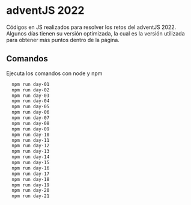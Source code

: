 # adventJS 2022 

Códigos en JS realizados para resolver los retos del adventJS 2022.
Algunos días tienen su versión optimizada, la cual es la versión utilizada para obtener más puntos dentro de la página.

## Comandos

Ejecuta los comandos con node y npm

```bash
  npm run day-01
  npm run day-02
  npm run day-03
  npm run day-04
  npm run day-05
  npm run day-06
  npm run day-07
  npm run day-08
  npm run day-09
  npm run day-10
  npm run day-11
  npm run day-12
  npm run day-13
  npm run day-14
  npm run day-15
  npm run day-16
  npm run day-17
  npm run day-18
  npm run day-19
  npm run day-20
  npm run day-21
```